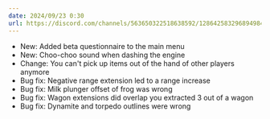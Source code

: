 ```yaml
---
date: 2024/09/23 0:30
url: https://discord.com/channels/563650322518638592/1286425832968949840/1287435834366103584
---
```

- New: Added beta questionnaire to the main menu
- New: Choo-choo sound when dashing the engine
- Change: You can't pick up items out of the hand of other players anymore
- Bug fix: Negative range extension led to a range increase
- Bug fix: Milk plunger offset of frog was wrong
- Bug fix: Wagon extensions did overlap you extracted 3 out of a wagon
- Bug fix: Dynamite and torpedo outlines were wrong
